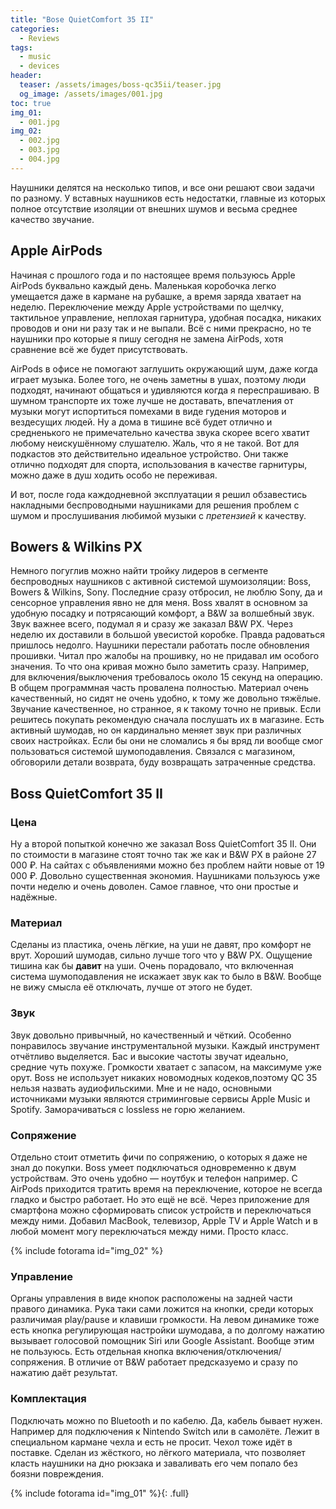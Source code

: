```yaml
---
title: "Bose QuietComfort 35 II"
categories:
  - Reviews
tags:
  - music
  - devices
header:
  teaser: /assets/images/boss-qc35ii/teaser.jpg
  og_image: /assets/images/001.jpg
toc: true
img_01:
  - 001.jpg
img_02:
  - 002.jpg
  - 003.jpg
  - 004.jpg
---
```

Наушники делятся на несколько типов, и все они решают свои задачи по разному. У вставных наушников есть недостатки, главные из которых полное отсутствие изоляции от внешних шумов и весьма среднее качество звучание.

## Apple AirPods

Начиная с прошлого года и по настоящее время пользуюсь Apple AirPods буквально каждый день. Маленькая коробочка легко умещается даже в кармане на рубашке, а время заряда хватает на неделю. Переключение между Apple устройствами по щелчку, тактильное управление, неплохая гарнитура, удобная посадка, никаких проводов и они ни разу так и не выпали. Всё с ними прекрасно, но те наушники про которые я пишу сегодня не замена AirPods, хотя сравнение всё же будет присутствовать.

AirPods в офисе не помогают заглушить окружающий шум, даже когда играет музыка. Более того, не очень заметны в ушах, поэтому люди подходят, начинают общаться и удивляются когда я переспрашиваю. В шумном транспорте их тоже лучше не доставать, впечатления от музыки могут испортиться помехами в виде гудения моторов и вездесущих людей. Ну а дома в тишине всё будет отлично и средненького не примечательно качества звука скорее всего хватит любому неискушённому слушателю. Жаль, что я не такой. Вот для подкастов это действительно идеальное устройство. Они также отлично подходят для спорта, использования в качестве гарнитуры, можно даже в душ ходить особо не переживая.

И вот, после года каждодневной эксплуатации я решил обзавестись накладными беспроводными наушниками для решения проблем с шумом и прослушивания любимой музыки с *претензией* к качеству.

## Bowers & Wilkins PX

Немного погуглив можно найти тройку лидеров в сегменте беспроводных наушников с активной системой шумоизоляции: Boss, Bowers & Wilkins, Sony. Последние сразу отбросил, не люблю Sony, да и сенсорное управления явно не для меня. Boss хвалят в основном за удобную посадку и потрясающий комфорт, а B&W за волшебный звук. Звук важнее всего, подумал я и сразу же заказал B&W PX. Через неделю их доставили в большой увесистой коробке. Правда радоваться пришлось недолго. Наушники перестали работать после обновления прошивки. Читал про жалобы на прошивку, но не придавал им особого значения. То что она кривая можно было заметить сразу. Например, для включения/выключения требовалось около 15 секунд на операцию. В общем программная часть провалена полностью. Материал очень качественный, но сидят не очень удобно, к тому же довольно тяжёлые. Звучание качественное, но странное, я к такому точно не привык. Если решитесь покупать рекомендую сначала послушать их в магазине. Есть активный шумодав, но он кардинально меняет звук при различных своих настройках. Если бы они не сломались я бы вряд ли вообще смог пользоваться системой шумоподавления. Связался с магазином, обговорили детали возврата, буду возвращать затраченные средства.

## Boss QuietComfort 35 II

### Цена

Ну а второй попыткой конечно же заказал Boss QuietComfort 35 II. Они по стоимости в магазине стоят точно так же как и B&W PX в районе 27 000  ₽. На сайтах с объявлениями можно без проблем найти новые от 19 000 ₽. Довольно существенная экономия. Наушниками пользуюсь уже почти неделю и очень доволен. Самое главное, что они простые и надёжные.

### Материал

Сделаны из пластика, очень лёгкие, на уши не давят, про комфорт не врут. Хороший шумодав, сильно лучше того что у B&W PX. Ощущение тишина как бы **давит** на уши. Очень порадовало, что включенная система шумоподавления не искажает звук как то было в B&W. Вообще не вижу смысла её отключать, лучше от этого не будет.

### Звук

Звук довольно привычный, но качественный и чёткий. Особенно понравилось звучание инструментальной музыки. Каждый инструмент отчётливо выделяется. Бас и высокие частоты звучат идеально, средние чуть похуже. Громкости хватает с запасом, на максимуме уже орут. Boss не использует никаких новомодных кодеков,поэтому QC 35 нельзя назвать аудиофильскими. Мне и не надо, основными источниками музыки являются стриминговые сервисы Apple Music и Spotify. Заморачиваться с lossless не горю желанием.

### Сопряжение

Отдельно стоит отметить фичи по сопряжению, о которых я даже не знал до покупки. Boss умеет подключаться одновременно к двум устройствам. Это очень удобно — ноутбук и телефон например. С AirPods приходится тратить время на переключение, которое не всегда гладко и быстро работает. Но это ещё не всё. Через приложение для смартфона можно сформировать список устройств и переключаться между ними. Добавил MacBook, телевизор, Apple TV и Apple Watch и в любой момент могу переключаться между ними. Просто класс.

{% include fotorama id="img_02" %}

### Управление

Органы управления в виде кнопок расположены на задней части правого динамика. Рука таки сами ложится на кнопки, среди которых различимая play/pause и клавиши громкости. На левом динамике тоже есть кнопка регулирующая настройки шумодава, а по долгому нажатию вызывает голосовой помощник Siri или Google Assistant. Вообще этим не пользуюсь. Есть отдельная кнопка включения/отключения/сопряжения. В отличие от B&W работает предсказуемо и сразу по нажатию даёт результат.

### Комплектация

Подключать можно по Bluetooth и по кабелю. Да, кабель бывает нужен. Например для подключения к Nintendo Switch или в самолёте. Лежит в специальном кармане чехла и есть не просит. Чехол тоже идёт в поставке. Сделан из жёсткого, но лёгкого материала, что позволяет класть наушники на дно рюкзака и заваливать его чем попало без боязни повреждения.

{% include fotorama id="img_01" %}{: .full}
